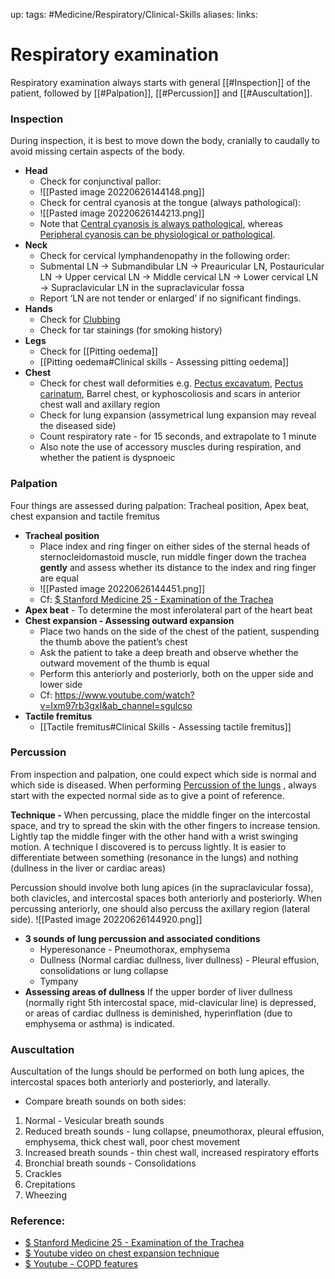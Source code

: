 up:
tags: #Medicine/Respiratory/Clinical-Skills
aliases:
links:

# Respiratory examination
Respiratory examination always starts with general [[#Inspection]] of the patient, followed by [[#Palpation]], [[#Percussion]] and [[#Auscultation]].
### Inspection
During inspection, it is best to move down the body, cranially to caudally to avoid missing certain aspects of the body.
- **Head**
	- Check for conjunctival pallor:
	- ![[Pasted image 20220626144148.png]]
	- Check for central cyanosis at the tongue (always pathological):
	- ![[Pasted image 20220626144213.png]]
	- Note that [Central cyanosis is always pathological](https://www.notion.so/Central-cyanosis-is-always-pathological-9843a8278c6d4392a9b2065050827c06), whereas [Peripheral cyanosis can be physiological or pathological](https://www.notion.so/Peripheral-cyanosis-can-be-physiological-or-pathological-b6c97f30332b4280b09427814e365e3b).
- **Neck**
	- Check for cervical lymphandenopathy in the following order:
	- Submental LN → Submandibular LN → Preauricular LN, Postauricular LN → Upper cervical LN → Middle cervical LN → Lower cervical LN → Supraclavicular LN in the supraclavicular fossa
	- Report ‘LN are not tender or enlarged’ if no significant findings.
- **Hands**
	- Check for [Clubbing](https://www.notion.so/Clubbing-969d9890a56149fe9fc6303fcedaf250)
	- Check for tar stainings (for smoking history)
- **Legs**
	- Check for [[Pitting oedema]]
	- [[Pitting oedema#Clinical skills - Assessing pitting oedema]]
- **Chest**
	- Check for chest wall deformities e.g. [Pectus excavatum](https://www.notion.so/Pectus-excavatum-24b983824bc94662bb8636ebbc710cfc), [Pectus carinatum](https://www.notion.so/Pectus-carinatum-0763553293e543cc8db60e6aba1eca9c), Barrel chest, or kyphoscoliosis and scars in anterior chest wall and axillary region
	- Check for lung expansion (assymetrical lung expansion may reveal the diseased side)
	- Count respiratory rate - for 15 seconds, and extrapolate to 1 minute
	- Also note the use of accessory muscles during respiration, and whether the patient is dyspnoeic

### Palpation
Four things are assessed during palpation: Tracheal position, Apex beat, chest expansion and tactile fremitus
- **Tracheal position**
	- Place index and ring finger on either sides of the sternal heads of sternocleidomastoid muscle, run middle finger down the trachea **gently** and assess whether its distance to the index and ring finger are equal
	- ![[Pasted image 20220626144451.png]]
	- Cf: [$ Stanford Medicine 25 - Examination of the Trachea](https://www.notion.so/Stanford-Medicine-25-Examination-of-the-Trachea-ed65031102644f9587ff4cb9ed293224)
- **Apex beat** - To determine the most inferolateral part of the heart beat
- **Chest expansion - Assessing outward expansion**
	- Place two hands on the side of the chest of the patient, suspending the thumb above the patient’s chest
	- Ask the patient to take a deep breath and observe whether the outward movement of the thumb is equal
	- Perform this anteriorly and posteriorly, both on the upper side and lower side
	- Cf: https://www.youtube.com/watch?v=Ixm97rb3gxI&ab_channel=sgulcso
- **Tactile fremitus**
	- [[Tactile fremitus#Clinical Skills - Assessing tactile fremitus]]

### Percussion
From inspection and palpation, one could expect which side is normal and which side is diseased. When performing [Percussion of the lungs](https://www.notion.so/Percussion-of-the-lungs-f5810dd2a60844528a67741e19fa107a) , always start with the expected normal side as to give a point of reference.

**Technique -** When percussing, place the middle finger on the intercostal space, and try to spread the skin with the other fingers to increase tension. Lightly tap the middle finger with the other hand with a wrist swinging motion. A technique I discovered is to percuss lightly. It is easier to differentiate between something (resonance in the lungs) and nothing (dullness in the liver or cardiac areas)

Percussion should involve both lung apices (in the supraclavicular fossa), both clavicles, and intercostal spaces both anteriorly and posteriorly. When percussing anteriorly, one should also percuss the axillary region (lateral side).
![[Pasted image 20220626144920.png]]
-   **3 sounds of lung percussion and associated conditions**
    - Hyperesonance - Pneumothorax, emphysema
    - Dullness (Normal cardiac dullness, liver dullness) - Pleural effusion, consolidations or lung collapse
    - Tympany
-   **Assessing areas of dullness**
    If the upper border of liver dullness (normally right 5th intercostal space, mid-clavicular line) is depressed, or areas of cardiac dullness is deminished, hyperinflation (due to emphysema or asthma) is indicated.

### Auscultation
Auscultation of the lungs should be performed on both lung apices, the intercostal spaces both anteriorly and posteriorly, and laterally.

- Compare breath sounds on both sides:
1. Normal - Vesicular breath sounds
2. Reduced breath sounds - lung collapse, pneumothorax, pleural effusion, emphysema, thick chest wall, poor chest movement
3. Increased breath sounds - thin chest wall, increased respiratory efforts
4. Bronchial breath sounds - Consolidations
5. Crackles
6. Crepitations
7. Wheezing



### Reference:
-   [$ Stanford Medicine 25 - Examination of the Trachea](https://www.notion.so/Stanford-Medicine-25-Examination-of-the-Trachea-ed65031102644f9587ff4cb9ed293224)
-   [$ Youtube video on chest expansion technique](https://www.notion.so/Youtube-video-on-chest-expansion-technique-70fd237f82cb4bec996738b44a4780ca)
-   [$ Youtube - COPD features](https://www.notion.so/Youtube-COPD-features-0f4a150e458b4ab78f765ad1af79be41)